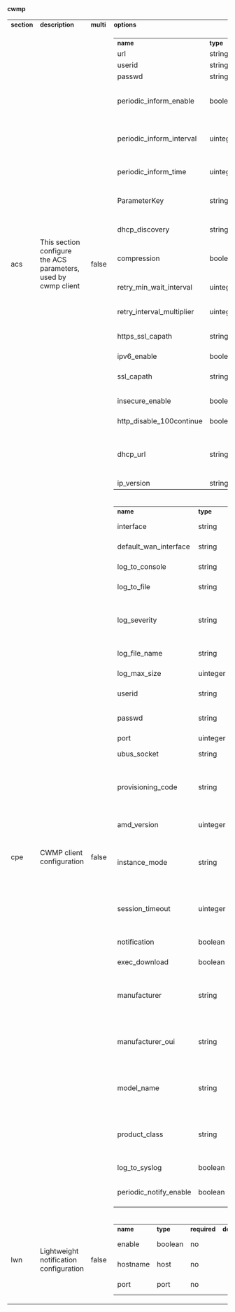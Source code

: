 <tbody><tr><td colspan="2"><div style="font-weight: bold">cwmp</div><table style="width:100%"><tbody><tr><td><div style="font-weight: bold; font-size: 14px">section</div></td><td><div style="font-weight: bold; font-size: 14px">description</div></td><td><div style="font-weight: bold; font-size: 14px">multi</div></td><td><div style="font-weight: bold; font-size: 14px">options</div></td></tr><tr><td class="td_row_even"><div class="td_row_even">acs</div></td><td class="td_row_even"><div class="td_row_even">This section configure the ACS parameters, used by cwmp client</div></td><td class="td_row_even"><div class="td_row_even">false</div></td><td class="td_row_even"><table style="width:100%"><tbody><tr><td><div style="font-weight: bold; font-size: 14px">name</div></td><td><div style="font-weight: bold; font-size: 14px">type</div></td><td><div style="font-weight: bold; font-size: 14px">required</div></td><td><div style="font-weight: bold; font-size: 14px">default</div></td><td><div style="font-weight: bold; font-size: 14px">description</div></td></tr><tr><td class="td_row_even"><div class="td_row_even">url</div></td><td class="td_row_even"><div class="td_row_even">string</div></td><td class="td_row_even"><div class="td_row_even">yes</div></td><td class="td_row_even"><div class="td_row_even"></div></td><td class="td_row_even"><div class="td_row_even">URL of ACS server</div></td></tr><tr><td class="td_row_odd"><div class="td_row_odd">userid</div></td><td class="td_row_odd"><div class="td_row_odd">string</div></td><td class="td_row_odd"><div class="td_row_odd">no</div></td><td class="td_row_odd"><div class="td_row_odd"></div></td><td class="td_row_odd"><div class="td_row_odd">Username for ACS server connection</div></td></tr><tr><td class="td_row_even"><div class="td_row_even">passwd</div></td><td class="td_row_even"><div class="td_row_even">string</div></td><td class="td_row_even"><div class="td_row_even">no</div></td><td class="td_row_even"><div class="td_row_even"></div></td><td class="td_row_even"><div class="td_row_even">Password for ACS server connection</div></td></tr><tr><td class="td_row_odd"><div class="td_row_odd">periodic_inform_enable</div></td><td class="td_row_odd"><div class="td_row_odd">boolean</div></td><td class="td_row_odd"><div class="td_row_odd">no</div></td><td class="td_row_odd"><div class="td_row_odd"></div></td><td class="td_row_odd"><div class="td_row_odd">If set to **1**, the CPE must periodically open session with ACS by sending Inform message to the ACS.</div></td></tr><tr><td class="td_row_even"><div class="td_row_even">periodic_inform_interval</div></td><td class="td_row_even"><div class="td_row_even">uinteger</div></td><td class="td_row_even"><div class="td_row_even">no</div></td><td class="td_row_even"><div class="td_row_even"></div></td><td class="td_row_even"><div class="td_row_even">The duration in seconds of the interval for which the CPE must attempt to connect with the ACS and call the Inform method.</div></td></tr><tr><td class="td_row_odd"><div class="td_row_odd">periodic_inform_time</div></td><td class="td_row_odd"><div class="td_row_odd">uinteger</div></td><td class="td_row_odd"><div class="td_row_odd">no</div></td><td class="td_row_odd"><div class="td_row_odd"></div></td><td class="td_row_odd"><div class="td_row_odd">An absolute time reference to determine when the CPE will initiate the periodic Inform method calls.</div></td></tr><tr><td class="td_row_even"><div class="td_row_even">ParameterKey</div></td><td class="td_row_even"><div class="td_row_even">string</div></td><td class="td_row_even"><div class="td_row_even">no</div></td><td class="td_row_even"><div class="td_row_even"></div></td><td class="td_row_even"><div class="td_row_even">Provides the ACS a reliable and extensible means to track changes made by the ACS.</div></td></tr><tr><td class="td_row_odd"><div class="td_row_odd">dhcp_discovery</div></td><td class="td_row_odd"><div class="td_row_odd">string</div></td><td class="td_row_odd"><div class="td_row_odd">no</div></td><td class="td_row_odd"><div class="td_row_odd"></div></td><td class="td_row_odd"><div class="td_row_odd">if set to **enable**, the CPE will get the url of ACS from DHCP server Option 43.</div></td></tr><tr><td class="td_row_even"><div class="td_row_even">compression</div></td><td class="td_row_even"><div class="td_row_even">boolean</div></td><td class="td_row_even"><div class="td_row_even">no</div></td><td class="td_row_even"><div class="td_row_even"></div></td><td class="td_row_even"><div class="td_row_even">if set to **1**, the CPE must use the HTTP Compression when communicating with the ACS.</div></td></tr><tr><td class="td_row_odd"><div class="td_row_odd">retry_min_wait_interval</div></td><td class="td_row_odd"><div class="td_row_odd">uinteger</div></td><td class="td_row_odd"><div class="td_row_odd">no</div></td><td class="td_row_odd"><div class="td_row_odd"></div></td><td class="td_row_odd"><div class="td_row_odd">The min wait interval of rerty session (in seconds) as described in the standard.</div></td></tr><tr><td class="td_row_even"><div class="td_row_even">retry_interval_multiplier</div></td><td class="td_row_even"><div class="td_row_even">uinteger</div></td><td class="td_row_even"><div class="td_row_even">no</div></td><td class="td_row_even"><div class="td_row_even"></div></td><td class="td_row_even"><div class="td_row_even">The retry interval mulpilier of rerty session as described in the standard.</div></td></tr><tr><td class="td_row_odd"><div class="td_row_odd">https_ssl_capath</div></td><td class="td_row_odd"><div class="td_row_odd">string</div></td><td class="td_row_odd"><div class="td_row_odd">no</div></td><td class="td_row_odd"><div class="td_row_odd"></div></td><td class="td_row_odd"><div class="td_row_odd">The path of ssl certicafications files. the ssl certification is for Upload and Downlod methods.</div></td></tr><tr><td class="td_row_even"><div class="td_row_even">ipv6_enable</div></td><td class="td_row_even"><div class="td_row_even">boolean</div></td><td class="td_row_even"><div class="td_row_even">no</div></td><td class="td_row_even"><div class="td_row_even"></div></td><td class="td_row_even"><div class="td_row_even">Enables IPv6 in cwmp</div></td></tr><tr><td class="td_row_odd"><div class="td_row_odd">ssl_capath</div></td><td class="td_row_odd"><div class="td_row_odd">string</div></td><td class="td_row_odd"><div class="td_row_odd">no</div></td><td class="td_row_odd"><div class="td_row_odd"></div></td><td class="td_row_odd"><div class="td_row_odd">The path of ssl certicafications files. the ssl certification is  for TR-069 sessions.</div></td></tr><tr><td class="td_row_even"><div class="td_row_even">insecure_enable</div></td><td class="td_row_even"><div class="td_row_even">boolean</div></td><td class="td_row_even"><div class="td_row_even">no</div></td><td class="td_row_even"><div class="td_row_even"></div></td><td class="td_row_even"><div class="td_row_even">if set to **1**, the CPE checks the validity of the ACS certificates.</div></td></tr><tr><td class="td_row_odd"><div class="td_row_odd">http_disable_100continue</div></td><td class="td_row_odd"><div class="td_row_odd">boolean</div></td><td class="td_row_odd"><div class="td_row_odd">no</div></td><td class="td_row_odd"><div class="td_row_odd"></div></td><td class="td_row_odd"><div class="td_row_odd">if set to **1**, disables the http 100 continue behaviour.</div></td></tr><tr><td class="td_row_even"><div class="td_row_even">dhcp_url</div></td><td class="td_row_even"><div class="td_row_even">string</div></td><td class="td_row_even"><div class="td_row_even">no</div></td><td class="td_row_even"><div class="td_row_even"></div></td><td class="td_row_even"><div class="td_row_even">the **url** of ACS server received from the DHCP server Option 43 when **'dhcp_discovery'** option is enabled. This option is updated automatically by the daemon.</div></td></tr><tr><td class="td_row_odd"><div class="td_row_odd">ip_version</div></td><td class="td_row_odd"><div class="td_row_odd">string</div></td><td class="td_row_odd"><div class="td_row_odd">no</div></td><td class="td_row_odd"><div class="td_row_odd"></div></td><td class="td_row_odd"><div class="td_row_odd">ip_version of ConnectionRequestURL</div></td></tr></tbody></table></td></tr><tr><td class="td_row_odd"><div class="td_row_odd">cpe</div></td><td class="td_row_odd"><div class="td_row_odd">CWMP client configuration</div></td><td class="td_row_odd"><div class="td_row_odd">false</div></td><td class="td_row_odd"><table style="width:100%"><tbody><tr><td><div style="font-weight: bold; font-size: 14px">name</div></td><td><div style="font-weight: bold; font-size: 14px">type</div></td><td><div style="font-weight: bold; font-size: 14px">required</div></td><td><div style="font-weight: bold; font-size: 14px">default</div></td><td><div style="font-weight: bold; font-size: 14px">description</div></td></tr><tr><td class="td_row_even"><div class="td_row_even">interface</div></td><td class="td_row_even"><div class="td_row_even">string</div></td><td class="td_row_even"><div class="td_row_even">no</div></td><td class="td_row_even"><div class="td_row_even"></div></td><td class="td_row_even"><div class="td_row_even">Specifies the device interface to use for connecting to ACS.</div></td></tr><tr><td class="td_row_odd"><div class="td_row_odd">default_wan_interface</div></td><td class="td_row_odd"><div class="td_row_odd">string</div></td><td class="td_row_odd"><div class="td_row_odd">no</div></td><td class="td_row_odd"><div class="td_row_odd"></div></td><td class="td_row_odd"><div class="td_row_odd">Specifies the default wan interface of the device.</div></td></tr><tr><td class="td_row_even"><div class="td_row_even">log_to_console</div></td><td class="td_row_even"><div class="td_row_even">string</div></td><td class="td_row_even"><div class="td_row_even">no</div></td><td class="td_row_even"><div class="td_row_even"></div></td><td class="td_row_even"><div class="td_row_even">If set to **1**, the log messages will be shown in the console.</div></td></tr><tr><td class="td_row_odd"><div class="td_row_odd">log_to_file</div></td><td class="td_row_odd"><div class="td_row_odd">string</div></td><td class="td_row_odd"><div class="td_row_odd">no</div></td><td class="td_row_odd"><div class="td_row_odd"></div></td><td class="td_row_odd"><div class="td_row_odd">If set to **1**, the log messages will be saved in the log file.</div></td></tr><tr><td class="td_row_even"><div class="td_row_even">log_severity</div></td><td class="td_row_even"><div class="td_row_even">string</div></td><td class="td_row_even"><div class="td_row_even">no</div></td><td class="td_row_even"><div class="td_row_even"></div></td><td class="td_row_even"><div class="td_row_even">Specifies the log type to use, by default **'INFO'**. The possible types are **'EMERG', 'ALERT', 'CRITIC' ,'ERROR', 'WARNING', 'NOTICE', 'INFO' and 'DEBUG'**.</div></td></tr><tr><td class="td_row_odd"><div class="td_row_odd">log_file_name</div></td><td class="td_row_odd"><div class="td_row_odd">string</div></td><td class="td_row_odd"><div class="td_row_odd">no</div></td><td class="td_row_odd"><div class="td_row_odd"></div></td><td class="td_row_odd"><div class="td_row_odd">Specifies the path of the log file, by default **'/var/log/icwmpd.log'**.</div></td></tr><tr><td class="td_row_even"><div class="td_row_even">log_max_size</div></td><td class="td_row_even"><div class="td_row_even">uinteger</div></td><td class="td_row_even"><div class="td_row_even">no</div></td><td class="td_row_even"><div class="td_row_even"></div></td><td class="td_row_even"><div class="td_row_even">Size of the log file. The default value is **102400**.</div></td></tr><tr><td class="td_row_odd"><div class="td_row_odd">userid</div></td><td class="td_row_odd"><div class="td_row_odd">string</div></td><td class="td_row_odd"><div class="td_row_odd">no</div></td><td class="td_row_odd"><div class="td_row_odd"></div></td><td class="td_row_odd"><div class="td_row_odd">The username of the device used in a connection request from ACS to CPE.</div></td></tr><tr><td class="td_row_even"><div class="td_row_even">passwd</div></td><td class="td_row_even"><div class="td_row_even">string</div></td><td class="td_row_even"><div class="td_row_even">no</div></td><td class="td_row_even"><div class="td_row_even"></div></td><td class="td_row_even"><div class="td_row_even">The password of the device when sending a connection request from ACS to CPE.</div></td></tr><tr><td class="td_row_odd"><div class="td_row_odd">port</div></td><td class="td_row_odd"><div class="td_row_odd">uinteger</div></td><td class="td_row_odd"><div class="td_row_odd">no</div></td><td class="td_row_odd"><div class="td_row_odd"></div></td><td class="td_row_odd"><div class="td_row_odd">The port used for connection request.</div></td></tr><tr><td class="td_row_even"><div class="td_row_even">ubus_socket</div></td><td class="td_row_even"><div class="td_row_even">string</div></td><td class="td_row_even"><div class="td_row_even">no</div></td><td class="td_row_even"><div class="td_row_even"></div></td><td class="td_row_even"><div class="td_row_even">Specifies the path of the ubus socket file, by default **'NULL'**.</div></td></tr><tr><td class="td_row_odd"><div class="td_row_odd">provisioning_code</div></td><td class="td_row_odd"><div class="td_row_odd">string</div></td><td class="td_row_odd"><div class="td_row_odd">no</div></td><td class="td_row_odd"><div class="td_row_odd"></div></td><td class="td_row_odd"><div class="td_row_odd">Specifies the primary service provider and other provisioning information, which may be used by the ACS to determine service provider-specific customization and provisioning parameters.</div></td></tr><tr><td class="td_row_even"><div class="td_row_even">amd_version</div></td><td class="td_row_even"><div class="td_row_even">uinteger</div></td><td class="td_row_even"><div class="td_row_even">no</div></td><td class="td_row_even"><div class="td_row_even"></div></td><td class="td_row_even"><div class="td_row_even">Specifies the amendment version to use. The default amendment version is **'5'**.</div></td></tr><tr><td class="td_row_odd"><div class="td_row_odd">instance_mode</div></td><td class="td_row_odd"><div class="td_row_odd">string</div></td><td class="td_row_odd"><div class="td_row_odd">no</div></td><td class="td_row_odd"><div class="td_row_odd"></div></td><td class="td_row_odd"><div class="td_row_odd">Specifies the instance mode to use, by default **'InstanceNumber'**. Two instance modes are supported: **'InstanceNumber' and 'InstanceNumber'**.</div></td></tr><tr><td class="td_row_even"><div class="td_row_even">session_timeout</div></td><td class="td_row_even"><div class="td_row_even">uinteger</div></td><td class="td_row_even"><div class="td_row_even">no</div></td><td class="td_row_even"><div class="td_row_even"></div></td><td class="td_row_even"><div class="td_row_even">Represents the number of seconds that should be used by the ACS as the amount of time to wait before timing out a CWMP session due to the CPE not responding, by default **60**.</div></td></tr><tr><td class="td_row_odd"><div class="td_row_odd">notification</div></td><td class="td_row_odd"><div class="td_row_odd">boolean</div></td><td class="td_row_odd"><div class="td_row_odd">no</div></td><td class="td_row_odd"><div class="td_row_odd"></div></td><td class="td_row_odd"><div class="td_row_odd">If set to **1**, it enables the notification feature.</div></td></tr><tr><td class="td_row_even"><div class="td_row_even">exec_download</div></td><td class="td_row_even"><div class="td_row_even">boolean</div></td><td class="td_row_even"><div class="td_row_even">no</div></td><td class="td_row_even"><div class="td_row_even"></div></td><td class="td_row_even"><div class="td_row_even">If set to **1**, Specifies if Download method is executed.</div></td></tr><tr><td class="td_row_odd"><div class="td_row_odd">manufacturer</div></td><td class="td_row_odd"><div class="td_row_odd">string</div></td><td class="td_row_odd"><div class="td_row_odd">no</div></td><td class="td_row_odd"><div class="td_row_odd"></div></td><td class="td_row_odd"><div class="td_row_odd">Specifies the manafacturer of the device, by default **iopsys**. If set, its value will be the value of **Device.DeviceInfo.Manufacturer** parameter.</div></td></tr><tr><td class="td_row_even"><div class="td_row_even">manufacturer_oui</div></td><td class="td_row_even"><div class="td_row_even">string</div></td><td class="td_row_even"><div class="td_row_even">no</div></td><td class="td_row_even"><div class="td_row_even"></div></td><td class="td_row_even"><div class="td_row_even">Specifies the manafacturer oui of the device, by default empty. If set, its value will be the value of **Device.DeviceInfo.ManufacturerOUI** parameter.</div></td></tr><tr><td class="td_row_odd"><div class="td_row_odd">model_name</div></td><td class="td_row_odd"><div class="td_row_odd">string</div></td><td class="td_row_odd"><div class="td_row_odd">no</div></td><td class="td_row_odd"><div class="td_row_odd"></div></td><td class="td_row_odd"><div class="td_row_odd">Specifies the model name of the device, by default empty. If set, its value will be the value of **Device.DeviceInfo.ModelName** parameter.</div></td></tr><tr><td class="td_row_even"><div class="td_row_even">product_class</div></td><td class="td_row_even"><div class="td_row_even">string</div></td><td class="td_row_even"><div class="td_row_even">no</div></td><td class="td_row_even"><div class="td_row_even"></div></td><td class="td_row_even"><div class="td_row_even">Specifies the product class of the device, by default empty. If set, its value will be the value of **Device.DeviceInfo.ProductClass** parameter.</div></td></tr><tr><td class="td_row_odd"><div class="td_row_odd">log_to_syslog</div></td><td class="td_row_odd"><div class="td_row_odd">boolean</div></td><td class="td_row_odd"><div class="td_row_odd">no</div></td><td class="td_row_odd"><div class="td_row_odd"></div></td><td class="td_row_odd"><div class="td_row_odd">If set to **1**, the cwmp log will be appended to busybox syslog.</div></td></tr><tr><td class="td_row_even"><div class="td_row_even">periodic_notify_enable</div></td><td class="td_row_even"><div class="td_row_even">boolean</div></td><td class="td_row_even"><div class="td_row_even">no</div></td><td class="td_row_even"><div class="td_row_even"></div></td><td class="td_row_even"><div class="td_row_even">If set to **1**, icwmp will be able to detect parameter value change at any time.</div></td></tr></tbody></table></td></tr><tr><td class="td_row_even"><div class="td_row_even">lwn</div></td><td class="td_row_even"><div class="td_row_even">Lightweight notification configuration</div></td><td class="td_row_even"><div class="td_row_even">false</div></td><td class="td_row_even"><table style="width:100%"><tbody><tr><td><div style="font-weight: bold; font-size: 14px">name</div></td><td><div style="font-weight: bold; font-size: 14px">type</div></td><td><div style="font-weight: bold; font-size: 14px">required</div></td><td><div style="font-weight: bold; font-size: 14px">default</div></td><td><div style="font-weight: bold; font-size: 14px">description</div></td></tr><tr><td class="td_row_even"><div class="td_row_even">enable</div></td><td class="td_row_even"><div class="td_row_even">boolean</div></td><td class="td_row_even"><div class="td_row_even">no</div></td><td class="td_row_even"><div class="td_row_even"></div></td><td class="td_row_even"><div class="td_row_even">if set to **1**, the Lightweight Notifications will be enabled. </div></td></tr><tr><td class="td_row_odd"><div class="td_row_odd">hostname</div></td><td class="td_row_odd"><div class="td_row_odd">host</div></td><td class="td_row_odd"><div class="td_row_odd">no</div></td><td class="td_row_odd"><div class="td_row_odd"></div></td><td class="td_row_odd"><div class="td_row_odd">The hostname or address to be used when sending the UDP Lightweight Notifications.</div></td></tr><tr><td class="td_row_even"><div class="td_row_even">port</div></td><td class="td_row_even"><div class="td_row_even">port</div></td><td class="td_row_even"><div class="td_row_even">no</div></td><td class="td_row_even"><div class="td_row_even"></div></td><td class="td_row_even"><div class="td_row_even">The port number to be used when sending UDP Lightweight Notifications.</div></td></tr></tbody></table></td></tr></tbody></table></td></tr></tbody>